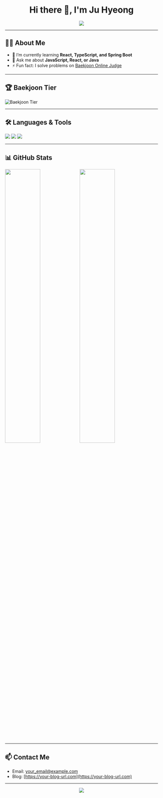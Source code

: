 <h1 align="center">Hi there 👋, I'm Ju Hyeong</h1>

<p align="center">
  <img src="https://readme-typing-svg.herokuapp.com?center=true&vCenter=true&lines=Welcome+to+my+GitHub!;I+love+coding+💻;JavaScript%2C+React%2C+Java+🚀" />
</p>

---

## 🧑‍💻 About Me

- 🌱 I’m currently learning **React, TypeScript, and Spring Boot**
- 💬 Ask me about **JavaScript, React, or Java**
- ⚡ Fun fact: I solve problems on [Baekjoon Online Judge](https://www.acmicpc.net/)

---

## 🏆 Baekjoon Tier

<p align="left">
  <img src="http://mazassumnida.wtf/api/generate_badge?boj=여기에_백준_아이디_입력" alt="Baekjoon Tier"/>
</p>

---

## 🛠️ Languages & Tools

<p>
  <img src="https://img.shields.io/badge/JavaScript-F7DF1E?style=flat&logo=javascript&logoColor=black"/>
  <img src="https://img.shields.io/badge/React-61DAFB?style=flat&logo=react&logoColor=black"/>
  <img src="https://img.shields.io/badge/Java-007396?style=flat&logo=java&logoColor=white"/>
</p>

---

## 📊 GitHub Stats

<p align="left">
  <img src="https://github-readme-stats.vercel.app/api?username=당신의_깃허브_아이디&show_icons=true&theme=default" width="48%"/>
  <img src="https://github-readme-stats.vercel.app/api/top-langs/?username=당신의_깃허브_아이디&layout=compact&theme=default" width="48%"/>
</p>

---

## 📫 Contact Me

- Email: your_email@example.com  
- Blog: [https://your-blog-url.com](https://your-blog-url.com)

---

<p align="center">
  <img src="https://capsule-render.vercel.app/api?type=waving&color=gradient&height=100&section=footer"/>
</p>
